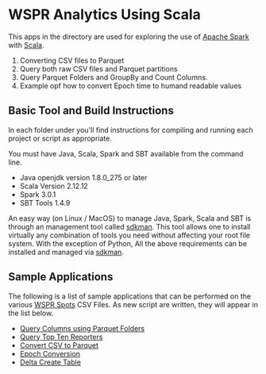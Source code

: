 # WSPR Analytics Using Scala

This apps in the directory are used for exploring the use of
[Apache Spark][] with [Scala](https://docs.scala-lang.org).

1. Converting CSV files to Parquet
1. Query both raw CSV files and Parquet partitions
1. Query Parquet Folders and GroupBy and Count Columns.
1. Example opf how to convert Epoch time to humand readable values

## Basic Tool and Build Instructions

In each folder under you'll find instructions for compiling and running each
project or script as appropriate.

You must have Java, Scala, Spark and SBT available from the command line.

- Java openjdk version 1.8.0_275 or later
- Scala Version 2.12.12
- Spark 3.0.1
- SBT Tools 1.4.9

An easy way (on Linux / MacOS) to manage Java, Spark, Scala and SBT is
through an management tool called [sdkman][]. This tool allows
one to install virtually any combination of tools you need without
affecting your root file system. With the exception of Python,
All the above requirements can be installed and managed via [sdkman][].

## Sample Applications

The following is a list of sample applications that can be performed on the various
[WSPR Spots][] CSV Files. As new script are written, they will appear in the list below.

* [Query Columns using Parquet Folders][]
* [Query Top Ten Reporters][]
* [Convert CSV to Parquet][]
* [Epoch Conversion][]
* [Delta Create Table][]

[WSPR Spots]: http://www.wsprnet.org/drupal/wsprnet/activity
[WSPR]: https://www.physics.princeton.edu/pulsar/k1jt/wspr.html
[Big Data]: https://www.oracle.com/big-data/what-is-big-data.html
[Amazon AWS EBR]: https://aws.amazon.com/emr/?whats-new-cards.sort-by=item.additionalFields.postDateTime&whats-new-cards.sort-order=desc
[Microsoft Cloud Analytics]: https://azure.microsoft.com/en-us/solutions/big-data/#products
[Google Smart Analytics]: https://cloud.google.com/solutions/smart-analytics/
[Apache Spark]: https://spark.apache.org
[PySpark]: https://databricks.com/glossary/pyspark
[Anaconda Python]: https://www.anaconda.com/
[Scala]: https://docs.scala-lang.org
[Open Source Tools]: https://apache.org/index.html#projects-list
[AWS]: https://aws.amazon.com/
[Azure]: https://azure.microsoft.com/en-us/
[GCP]: https://cloud.google.com/
[Apache Hadoop]: http://hadoop.apache.org/
[Jupyter Notebooks]: https://jupyter.org/
[IntelliJ IDEA]: https://www.jetbrains.com/idea/
[Dockerize PostgreSQL]: https://docs.docker.com/engine/examples/postgresql_service/
[PostgreSQL]: https://www.postgresql.org/
[PostgreSQL with Vagrant]: https://wiki.postgresql.org/wiki/PostgreSQL_For_Development_With_Vagrant
[Parquet]: https://parquet.apache.org/
[Flask-Pandas-App]: https://github.com/the-akira/Flask-Pandas-App
[Full Stack Flask]: https://www.fullstackpython.com
[WSPRNet Archives]: http://www.wsprnet.org/drupal/downloads
[Anaconda Python]: https://www.anaconda.com/
[sdkman]: https://sdkman.io/
[PyArrow]: https://towardsdatascience.com/distributed-processing-with-pyarrow-powered-new-pandas-udfs-in-pyspark-3-0-8f1fe4c15208


[Query Columns using Parquet Folders]: https://github.com/KI7MT/wspr-analytics/tree/main/scala/QueryColumnParquet
[Query Top Ten Reporters]: https://github.com/KI7MT/wsprana-spark-scala/tree/main/scala/TopTenReporters
[Convert CSV to Parquet]: https://github.com/KI7MT/wspr-analytics/tree/main/scala/ConvertCsvParquet
[Delta Create Table]: https://github.com/KI7MT/wspr-analytics/tree/main/spark/DeltaCreateTable
[Epoch Conversion]: https://github.com/KI7MT/wspr-analytics/tree/main/spark/EpochConversion